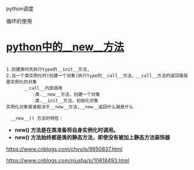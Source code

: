 python调度

循环的使用



# [python中的__new__方法](https://www.cnblogs.com/chvv/p/9950837.html)



```

1.创建类时先执行type的__init__方法,
2.当一个类实例化时(创建一个对象)执行type的__call__方法，__call__方法的返回值就是实例化的对象
　　　　__call__内部调用
　　　　　　-类.__new__方法，创建一个对象
　　　　　　-类.__init__方法，初始化对象
实例化对象是谁取决于__new__方法,__new__返回什么就是什么

　__new__() 方法的特性：
```

- **__new__() 方法是在类准备将自身实例化时调用。**
- **__new__() 方法始终都是类的静态方法，即使没有被加上静态方法装饰器**

<https://www.cnblogs.com/chvv/p/9950837.html>



<https://www.cnblogs.com/niusha/p/10618493.html>